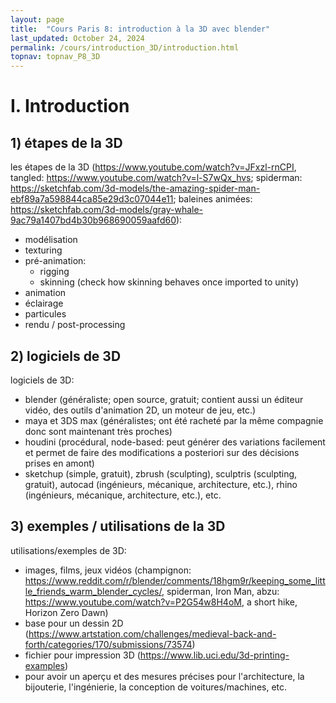 ```yaml
---
layout: page
title:  "Cours Paris 8: introduction à la 3D avec blender"
last_updated: October 24, 2024
permalink: /cours/introduction_3D/introduction.html
topnav: topnav_P8_3D
---
```


# I. Introduction


## 1) étapes de la 3D
les étapes de la 3D (https://www.youtube.com/watch?v=JFxzl-rnCPI, tangled: https://www.youtube.com/watch?v=l-S7wQx_hvs; spiderman: https://sketchfab.com/3d-models/the-amazing-spider-man-ebf89a7a598844ca85e29d3c07044e11; baleines animées: https://sketchfab.com/3d-models/gray-whale-9ac79a1407bd4b30b968690059aafd60):
- modélisation
- texturing
- pré-animation:
  - rigging
  - skinning (check how skinning behaves once imported to unity)
- animation
- éclairage
- particules
- rendu / post-processing

## 2) logiciels de 3D
logiciels de 3D:
- blender (généraliste; open source, gratuit; contient aussi un éditeur vidéo, des outils d'animation 2D, un moteur de jeu, etc.)
- maya et 3DS max (généralistes; ont été racheté par la même compagnie donc sont maintenant très proches)
- houdini (procédural, node-based: peut générer des variations facilement et permet de faire des modifications a posteriori sur des décisions prises en amont)
- sketchup (simple, gratuit), zbrush (sculpting), sculptris (sculpting, gratuit), autocad (ingénieurs, mécanique, architecture, etc.), rhino (ingénieurs, mécanique, architecture, etc.), etc.

## 3) exemples / utilisations de la 3D
utilisations/exemples de 3D:
- images, films, jeux vidéos (champignon: https://www.reddit.com/r/blender/comments/18hgm9r/keeping_some_little_friends_warm_blender_cycles/, spiderman, Iron Man, abzu: https://www.youtube.com/watch?v=P2G54w8H4oM, a short hike, Horizon Zero Dawn)
- base pour un dessin 2D (https://www.artstation.com/challenges/medieval-back-and-forth/categories/170/submissions/73574)
- fichier pour impression 3D (https://www.lib.uci.edu/3d-printing-examples)
- pour avoir un aperçu et des mesures précises pour l'architecture, la bijouterie, l'ingénierie, la conception de voitures/machines, etc.
